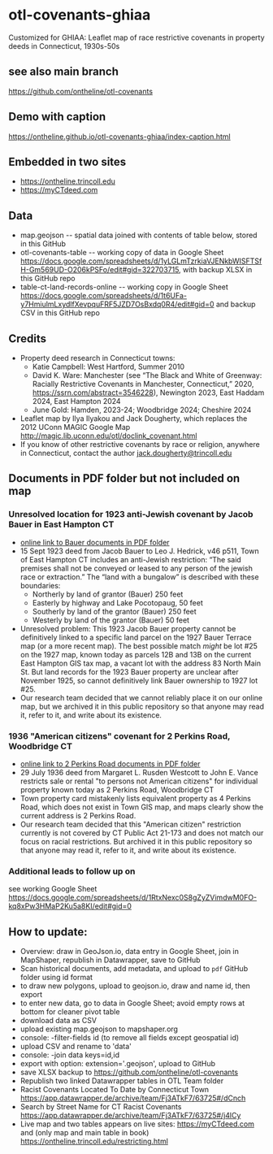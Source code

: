 # otl-covenants-ghiaa
Customized for GHIAA: Leaflet map of race restrictive covenants in property deeds in Connecticut, 1930s-50s

## see also main branch
https://github.com/ontheline/otl-covenants

## Demo with caption
https://ontheline.github.io/otl-covenants-ghiaa/index-caption.html

## Embedded in two sites
- https://ontheline.trincoll.edu
- https://myCTdeed.com

## Data
- map.geojson -- spatial data joined with contents of table below, stored in this GitHub
- otl-covenants-table -- working copy of data in Google Sheet https://docs.google.com/spreadsheets/d/1yLGLmTzrkiaVJENkbWISFTSfH-Gm569UD-O206kPSFo/edit#gid=322703715, with backup XLSX in this GitHub repo
- table-ct-land-records-online -- working copy in Google Sheet https://docs.google.com/spreadsheets/d/1t6UFa-y7HmiulmLxydlfXevpquFRF5JZD7OsBxdq0R4/edit#gid=0 and backup CSV in this GitHub repo

## Credits
- Property deed research in Connecticut towns:
  - Katie Campbell: West Hartford, Summer 2010
  - David K. Ware: Manchester (see “The Black and White of Greenway: Racially Restrictive Covenants in Manchester, Connecticut,” 2020, https://ssrn.com/abstract=3546228), Newington 2023, East Haddam 2024, East Hampton 2024
  - June Gold: Hamden, 2023-24; Woodbridge 2024; Cheshire 2024
- Leaflet map by Ilya Ilyakou and Jack Dougherty, which replaces the 2012 UConn MAGIC Google Map http://magic.lib.uconn.edu/otl/doclink_covenant.html
- If you know of other restrictive covenants by race or religion, anywhere in Connecticut, contact the author [jack.dougherty@trincoll.edu](mailto:jack.dougherty@trincoll.edu)

## Documents in PDF folder but not included on map

### Unresolved location for 1923 anti-Jewish covenant by Jacob Bauer in East Hampton CT
- [online link to Bauer documents in PDF folder](https://github.com/OnTheLine/otl-covenants/blob/main/pdf/easthampton_bauer_jacob.pdf)
- 15 Sept 1923 deed from Jacob Bauer to Leo J. Hedrick, v46 p511, Town of East Hampton CT includes an anti-Jewish restriction: “The said premises shall not be conveyed or leased to any person of the jewish race or extraction.” The “land with a bungalow” is described with these boundaries:
  - Northerly by land of grantor (Bauer) 250 feet
  - Easterly by highway and Lake Pocotopaug, 50 feet
  - Southerly by land of the grantor (Bauer) 250 feet
  - Westerly by land of the grantor (Bauer) 50 feet
- Unresolved problem: This 1923 Jacob Bauer property cannot be definitively linked to a specific land parcel on the 1927 Bauer Terrace map (or a more recent map). The best possible match *might* be lot #25 on the 1927 map, known today as parcels 12B and 13B on the current East Hampton GIS tax map, a vacant lot with the address 83 North Main St. But land records for the 1923 Bauer property are unclear after November 1925, so cannot definitively link Bauer ownership to 1927 lot #25.
- Our research team decided that we cannot reliably place it on our online map, but we archived it in this public repository so that anyone may read it, refer to it, and write about its existence.

### 1936 "American citizens" covenant for 2 Perkins Road, Woodbridge CT
- [online link to 2 Perkins Road documents in PDF folder](https://github.com/OnTheLine/otl-covenants/blob/main/pdf/woodbridge_2_perkins_rd.pdf)
- 29 July 1936 deed from Margaret L. Rusden Westcott to John E. Vance restricts sale or rental "to persons not American citizens" for individual property known today as 2 Perkins Road, Woodbridge CT
- Town property card mistakenly lists equivalent property as 4 Perkins Road, which does not exist in Town GIS map, and maps clearly show the current address is 2 Perkins Road.
- Our research team decided that this "American citizen" restriction currently is not covered by CT Public Act 21-173 and does not match our focus on racial restrictions. But archived it in this public repository so that anyone may read it, refer to it, and write about its existence.

### Additional leads to follow up on
see working Google Sheet https://docs.google.com/spreadsheets/d/1RtxNexc0S8gZyZVimdwM0FO-kq8xPw3HMaP2Ku5a8KI/edit#gid=0

## How to update:
- Overview: draw in GeoJson.io, data entry in Google Sheet, join in MapShaper, republish in Datawrapper, save to GitHub
- Scan historical documents, add metadata, and upload to `pdf` GitHub folder using id format
- to draw new polygons, upload to geojson.io, draw and name id, then export
- to enter new data, go to data in Google Sheet; avoid empty rows at bottom for cleaner pivot table
- download data as CSV
- upload existing map.geojson to mapshaper.org
- console: -filter-fields id   (to remove all fields except geospatial id)
- upload CSV and rename to 'data'
- console: -join data keys=id,id
- export with option: extension='.geojson', upload to GitHub
- save XLSX backup to https://github.com/ontheline/otl-covenants
- Republish two linked Datawrapper tables in OTL Team folder
- Racist Covenants Located To Date by Connecticut Town https://app.datawrapper.de/archive/team/Fj3ATkF7/63725#/dCnch
- Search by Street Name for CT Racist Covenants https://app.datawrapper.de/archive/team/Fj3ATkF7/63725#/j4lCy
- Live map and two tables appears on live sites: https://myCTdeed.com and (only map and main table in book) https://ontheline.trincoll.edu/restricting.html
